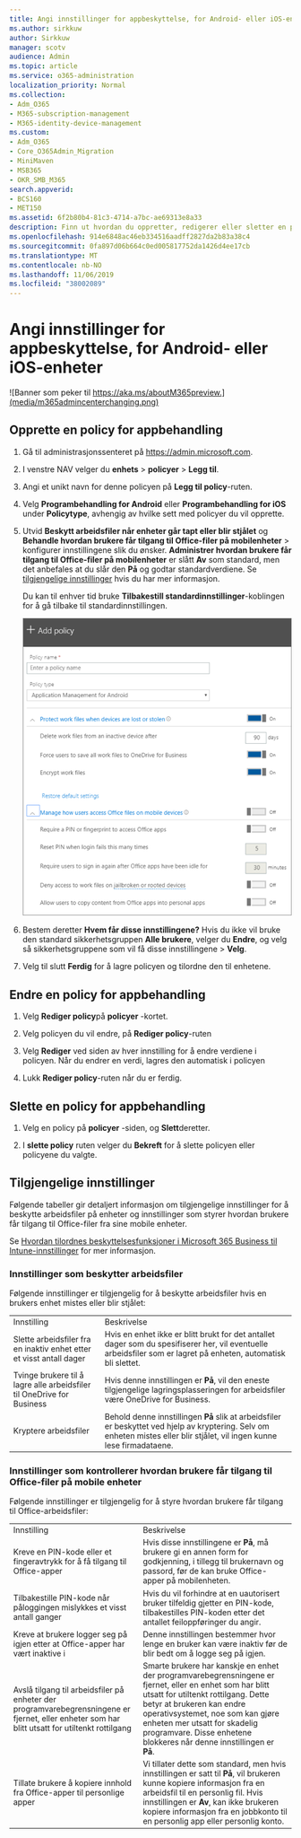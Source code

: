 ```yaml
---
title: Angi innstillinger for appbeskyttelse, for Android- eller iOS-enheter
ms.author: sirkkuw
author: Sirkkuw
manager: scotv
audience: Admin
ms.topic: article
ms.service: o365-administration
localization_priority: Normal
ms.collection:
- Adm_O365
- M365-subscription-management
- M365-identity-device-management
ms.custom:
- Adm_O365
- Core_O365Admin_Migration
- MiniMaven
- MSB365
- OKR_SMB_M365
search.appverid:
- BCS160
- MET150
ms.assetid: 6f2b80b4-81c3-4714-a7bc-ae69313e8a33
description: Finn ut hvordan du oppretter, redigerer eller sletter en policy for administrering av apper, og beskytter arbeidsfiler på Android-eller iOS-enheter.
ms.openlocfilehash: 914e6848ac46eb334516aadff2827da2b83a38c4
ms.sourcegitcommit: 0fa897d06b664c0ed005817752da1426d4ee17cb
ms.translationtype: MT
ms.contentlocale: nb-NO
ms.lasthandoff: 11/06/2019
ms.locfileid: "38002089"
---
```

# <a name="set-app-protection-settings-for-android-or-ios-devices"></a>Angi innstillinger for appbeskyttelse, for Android- eller iOS-enheter

![Banner som peker til https://aka.ms/aboutM365preview.](media/m365admincenterchanging.png)

## <a name="create-an-app-management-policy"></a>Opprette en policy for appbehandling

1. Gå til administrasjonssenteret på <a href="https://go.microsoft.com/fwlink/p/?linkid=837890" target="_blank">https://admin.microsoft.com</a>. 
    
2. I venstre NAV velger du **enhets** \> **policyer** \> **Legg til**.
  
3. Angi et unikt navn for denne policyen på **Legg til policy**-ruten. 
    
4. Velg **Programbehandling for Android** eller **Programbehandling for iOS** under **Policytype**, avhengig av hvilke sett med policyer du vil opprette. 
    
5. Utvid **Beskytt arbeidsfiler når enheter går tapt eller blir stjålet** og **Behandle hvordan brukere får tilgang til Office-filer på mobilenheter** \> konfigurer innstillingene slik du ønsker. **Administrer hvordan brukere får tilgang til Office-filer på mobilenheter** er slått **Av** som standard, men det anbefales at du slår den **På** og godtar standardverdiene. Se [tilgjengelige innstillinger](#available-settings) hvis du har mer informasjon. 
    
    Du kan til enhver tid bruke **Tilbakestill standardinnstillinger**-koblingen for å gå tilbake til standardinnstillingen. 
    
    ![Screenshot of Create a policy with Application management for Android selected](media/eabbe06d-ac0a-4f3a-8630-68c808b1e662.png)
  
6. Bestem deretter **Hvem får disse innstillingene?** Hvis du ikke vil bruke den standard sikkerhetsgruppen **Alle brukere**, velger du **Endre**, og velg så sikkerhetsgruppene som vil få disse innstillingene \> **Velg**.
    
7. Velg til slutt **Ferdig** for å lagre policyen og tilordne den til enhetene. 
    
## <a name="edit-an-app-management-policy"></a>Endre en policy for appbehandling

1. Velg **Rediger policy**på **policyer** -kortet.
    
2. Velg policyen du vil endre, på **Rediger policy**-ruten 
    
3. Velg **Rediger** ved siden av hver innstilling for å endre verdiene i policyen. Når du endrer en verdi, lagres den automatisk i policyen 
    
4. Lukk **Rediger policy**-ruten når du er ferdig. 
    
## <a name="delete-an-app-management-policy"></a>Slette en policy for appbehandling

1. Velg en policy på **policyer** -siden, og **Slett**deretter.
    
2. I **slette policy** ruten velger du **Bekreft** for å slette policyen eller policyene du valgte. 
    
## <a name="available-settings"></a>Tilgjengelige innstillinger

Følgende tabeller gir detaljert informasjon om tilgjengelige innstillinger for å beskytte arbeidsfiler på enheter og innstillinger som styrer hvordan brukere får tilgang til Office-filer fra sine mobile enheter.
  
 Se [Hvordan tilordnes beskyttelsesfunksjoner i Microsoft 365 Business til Intune-innstillinger](map-protection-features-to-intune-settings.md) for mer informasjon. 
  
### <a name="settings-that-protect-work-files"></a>Innstillinger som beskytter arbeidsfiler

Følgende innstillinger er tilgjengelig for å beskytte arbeidsfiler hvis en brukers enhet mistes eller blir stjålet:
  
|||
|:-----|:-----|
|Innstilling  <br/> |Beskrivelse  <br/> |
|Slette arbeidsfiler fra en inaktiv enhet etter et visst antall dager  <br/> |Hvis en enhet ikke er blitt brukt for det antallet dager som du spesifiserer her, vil eventuelle arbeidsfiler som er lagret på enheten, automatisk bli slettet.  <br/> |
|Tvinge brukere til å lagre alle arbeidsfiler til OneDrive for Business  <br/> |Hvis denne innstillingen er **På**, vil den eneste tilgjengelige lagringsplasseringen for arbeidsfiler være OneDrive for Business.  <br/> |
|Kryptere arbeidsfiler  <br/> |Behold denne innstillingen **På** slik at arbeidsfiler er beskyttet ved hjelp av kryptering. Selv om enheten mistes eller blir stjålet, vil ingen kunne lese firmadataene.  <br/> |
   
### <a name="settings-that-control-how-users-access-office-files-on-mobile-devices"></a>Innstillinger som kontrollerer hvordan brukere får tilgang til Office-filer på mobile enheter

Følgende innstillinger er tilgjengelig for å styre hvordan brukere får tilgang til Office-arbeidsfiler:
  
|||
|:-----|:-----|
|Innstilling  <br/> |Beskrivelse  <br/> |
|Kreve en PIN-kode eller et fingeravtrykk for å få tilgang til Office-apper  <br/> |Hvis disse innstillingene er **På**, må brukere gi en annen form for godkjenning, i tillegg til brukernavn og passord, før de kan bruke Office-apper på mobilenheten.  <br/> |
|Tilbakestille PIN-kode når påloggingen mislykkes et visst antall ganger  <br/> |Hvis du vil forhindre at en uautorisert bruker tilfeldig gjetter en PIN-kode, tilbakestilles PIN-koden etter det antallet feiloppføringer du angir.  <br/> |
|Kreve at brukere logger seg på igjen etter at Office-apper har vært inaktive i  <br/> |Denne innstillingen bestemmer hvor lenge en bruker kan være inaktiv før de blir bedt om å logge seg på igjen.  <br/> |
|Avslå tilgang til arbeidsfiler på enheter der programvarebegrensningene er fjernet, eller enheter som har blitt utsatt for utiltenkt rottilgang  <br/> |Smarte brukere har kanskje en enhet der programvarebegrensningene er fjernet, eller en enhet som har blitt utsatt for utiltenkt rottilgang. Dette betyr at brukeren kan endre operativsystemet, noe som kan gjøre enheten mer utsatt for skadelig programvare. Disse enhetene blokkeres når denne innstillingen er **På**.  <br/> |
|Tillate brukere å kopiere innhold fra Office-apper til personlige apper  <br/> |Vi tillater dette som standard, men hvis innstillingen er satt til **På**, vil brukeren kunne kopiere informasjon fra en arbeidsfil til en personlig fil. Hvis innstillingen er **Av**, kan ikke brukeren kopiere informasjon fra en jobbkonto til en personlig app eller personlig konto.  <br/> |
   

  

